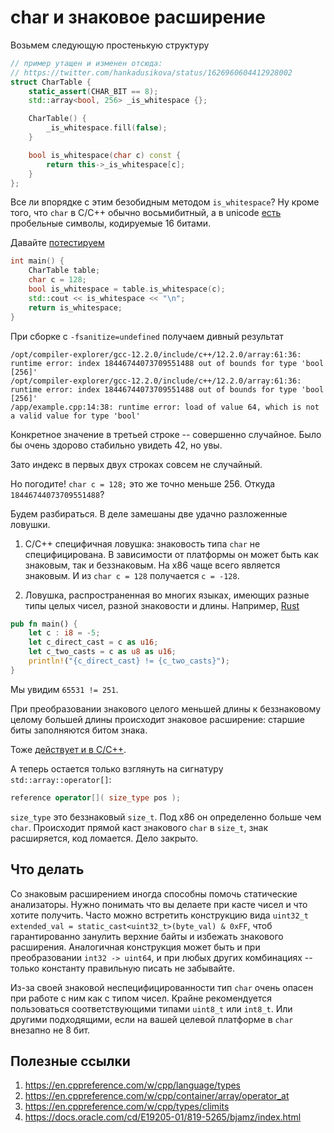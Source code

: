 # char и знаковое расширение

Возьмем следующую простенькую структуру

```C++
// пример утащен и изменен отсюда:
// https://twitter.com/hankadusikova/status/1626960604412928002
struct CharTable {
    static_assert(CHAR_BIT == 8);
    std::array<bool, 256> _is_whitespace {};

    CharTable() {
        _is_whitespace.fill(false);
    }

    bool is_whitespace(char c) const {
        return this->_is_whitespace[c];
    }
};
```

Все ли впорядке с этим безобидным методом `is_whitespace`? Ну кроме того, что `char` в C/C++ обычно восьмибитный, а в unicode [есть](https://jkorpela.fi/chars/spaces.html) пробельные символы, кодируемые 16 битами.


Давайте [потестируем](https://godbolt.org/z/75rTW1nMG)

```C++
int main() {
    CharTable table;
    char c = 128;
    bool is_whitespace = table.is_whitespace(c);
    std::cout << is_whitespace << "\n";
    return is_whitespace;
}
```

При сборке с `-fsanitize=undefined` получаем дивный результат

```
/opt/compiler-explorer/gcc-12.2.0/include/c++/12.2.0/array:61:36: runtime error: index 18446744073709551488 out of bounds for type 'bool [256]'
/opt/compiler-explorer/gcc-12.2.0/include/c++/12.2.0/array:61:36: runtime error: index 18446744073709551488 out of bounds for type 'bool [256]'
/app/example.cpp:14:38: runtime error: load of value 64, which is not a valid value for type 'bool'
```

Конкретное значение в третьей строке -- совершенно случайное. Было бы очень здорово стабильно увидеть 42, но увы.

Зато индекс в первых двух строках совсем не случайный.

Но погодите! 
`char c = 128;`  это же точно меньше 256. Откуда `18446744073709551488`?

Будем разбираться. В деле замешаны две удачно разложенные ловушки.

1. С/C++ специфичная ловушка: знаковость типа `char` не специфицирована. В зависимости от платформы он может быть как знаковым, так и беззнаковым. На x86 чаще всего является знаковым. И из `char c = 128` получается `c = -128`.

2. Ловушка, распространенная во многих языках, имеющих разные типы целых чисел, разной знаковости и длины. Например, [Rust](https://godbolt.org/z/cY1v3rvrK)
```Rust
pub fn main() {
    let c : i8 = -5;
    let c_direct_cast = c as u16;
    let c_two_casts = c as u8 as u16;
    println!("{c_direct_cast} != {c_two_casts}");
}
```
Мы увидим `65531 != 251`.

При преобразовании знакового целого меньшей длины к беззнаковому целому большей длины происходит знаковое расширение: старшие биты заполняются битом знака.

Тоже [действует и в C/C++](https://godbolt.org/z/cfcdb5fr3).


А теперь остается только взглянуть на сигнатуру `std::array::operator[]`:
```C++
reference operator[]( size_type pos );
```

`size_type` это беззнаковый `size_t`. Под x86 он определенно больше чем `char`.
Происходит прямой каст знакового `char` в `size_t`, знак расширяется, код ломается. Дело закрыто.

## Что делать

Со знаковым расширением иногда способны помочь статические анализаторы.
Нужно понимать что вы делаете при касте чисел и что хотите получить. Часто можно встретить конструкцию вида `uint32_t extended_val = static_cast<uint32_t>(byte_val) & 0xFF`, чтоб гарантированно занулить верхние байты и избежать знакового расширения. Аналогичная конструкция может быть и при преобразовании `int32 -> uint64`, и при любых других комбинациях -- только константу правильную писать не забывайте. 

Из-за своей знаковой неспецифицированности тип `char` очень опасен при работе с ним как с типом чисел. Крайне рекомендуется пользоваться соответствующими типами `uint8_t` или `int8_t`. Или другими подходящими, если на вашей целевой платформе в `char` внезапно не 8 бит. 


## Полезные ссылки
1. https://en.cppreference.com/w/cpp/language/types
2. https://en.cppreference.com/w/cpp/container/array/operator_at
3. https://en.cppreference.com/w/cpp/types/climits
4. https://docs.oracle.com/cd/E19205-01/819-5265/bjamz/index.html